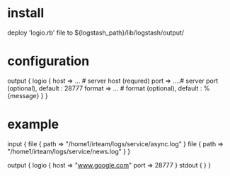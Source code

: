 # install 
deploy 'logio.rb' file to ${logstash_path}/lib/logstash/output/

# configuration
output {
  logio {
    host => ... # server host (requred)
    port => ....# server port (optional), default : 28777
    format => ... # format (optional), default : %{message}
  }
}

# example
input {
        file {
                path => "/home1/irteam/logs/service/async.log"
        }
        file {
                path => "/home1/irteam/logs/service/news.log"
        }
}

output {
        logio {
                host => "www.google.com"
                port => 28777
        }
        stdout { }
}